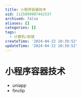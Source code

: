```yaml
---
title: 小程序容器技术
uid: 1125899907442537
archived: false
aliases: []
categories: []
tags:
  - 计算机/前端
createTime: '2024-04-22 10:39:52'
updateTime: '2024-04-22 10:39:52'
---
```


# 小程序容器技术

- uniapp
- finclip
